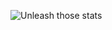 ![Unleash those stats](https://github-readme-stats.vercel.app/api?username=NightwindDev&show_icons=true)
